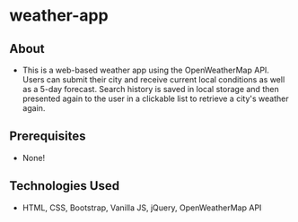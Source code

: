 # weather-app

## About
  - This is a web-based weather app using the OpenWeatherMap API. Users can submit their city and receive current local conditions as well as 
    a 5-day forecast. Search history is saved in local storage and then presented again to the user in a clickable list to retrieve a city's weather again.

## Prerequisites
  - None! 

## Technologies Used
  - HTML, CSS, Bootstrap, Vanilla JS, jQuery, OpenWeatherMap API